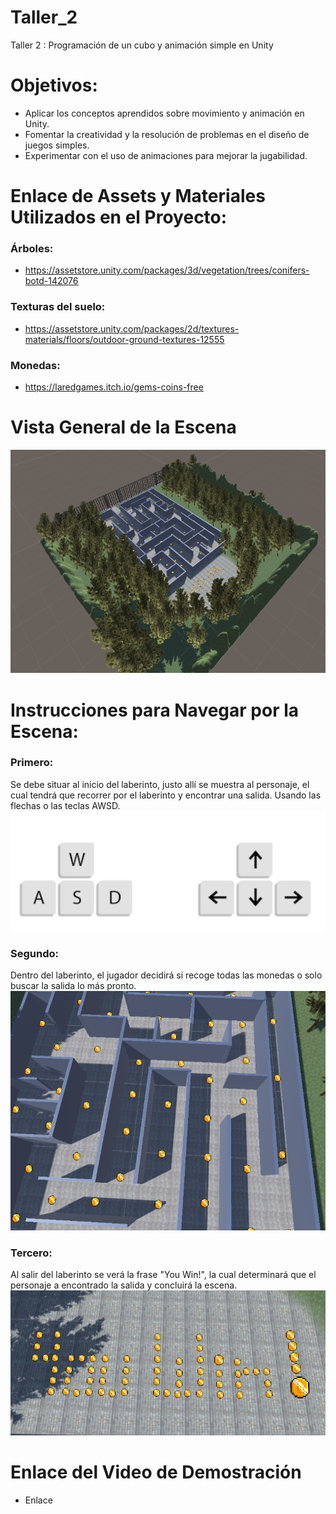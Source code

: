 # Taller_2
Taller 2 : Programación de un cubo y animación simple en Unity

# Objetivos:
- Aplicar los conceptos aprendidos sobre movimiento y animación en Unity.
- Fomentar la creatividad y la resolución de problemas en el diseño de juegos simples.
- Experimentar con el uso de animaciones para mejorar la jugabilidad.

# Enlace de Assets y Materiales Utilizados en el Proyecto:
### Árboles:
- https://assetstore.unity.com/packages/3d/vegetation/trees/conifers-botd-142076
### Texturas del suelo:
- https://assetstore.unity.com/packages/2d/textures-materials/floors/outdoor-ground-textures-12555
### Monedas:
- https://laredgames.itch.io/gems-coins-free

# Vista General de la Escena
![Escena](https://github.com/DeividN21/Taller_2/blob/main/Escena.png?raw=true)

# Instrucciones para Navegar por la Escena:
### Primero:
Se debe situar al inicio del laberinto, justo allí se muestra al personaje, el cual tendrá que recorrer por el laberinto y encontrar una salida. 
Usando las flechas o las teclas AWSD.
![Imagen1](https://github.com/DeividN21/Taller_2/blob/main/Instrucciones1.png?raw=true)
### Segundo:
Dentro del laberinto, el jugador decidirá si recoge todas las monedas o solo buscar la salida lo más pronto.
![Imagen2](https://github.com/DeividN21/Taller_2/blob/main/Instrucciones2.png?raw=true)
### Tercero:
Al salir del laberinto se verá la frase "You Win!", la cual determinará que el personaje a encontrado la salida y concluirá la escena.
![Imagen3](https://github.com/DeividN21/Taller_2/blob/main/Instrucciones3.png?raw=true)

# Enlace del Video de Demostración
- Enlace
